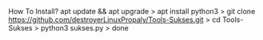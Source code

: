 How To Install?
apt update && apt upgrade >
apt install python3 >
git clone https://github.com/destroyerLinuxPropaly/Tools-Sukses.git >
cd Tools-Sukses >
python3 sukses.py > done

